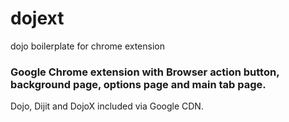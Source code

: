 dojext
======

dojo boilerplate for chrome extension


### Google Chrome extension with Browser action button, background page, options page and main tab page.

Dojo, Dijit and DojoX included via Google CDN.

